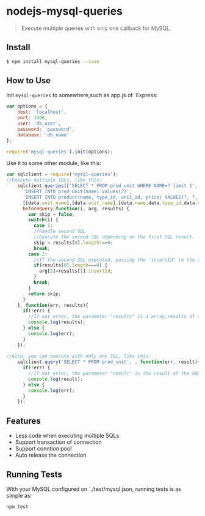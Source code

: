 # nodejs-mysql-queries
> Execute multiple queries with only one callback for MySQL.

## Install

```sh
$ npm install mysql-queries --save
```

## How to Use

Init `mysql-queries` to somewhere,such as app.js of `Express:
```js
var options = {
	host: 'localhost',
	port: 3306,
	user: 'db_user',
	password: 'password',
	database: 'db_name'
};

require('mysql-queries').init(options);
```
Use it to some other module, like this:
```js
var sqlclient = require('mysql-queries');
//Execute multiple SQLs, like this:
    sqlclient.queries(['SELECT * FROM prod_unit WHERE NAME=? limit 1',
	  'INSERT INTO prod_unit(name) values(?)',
	  'INSERT INTO product(name, type_id, unit_id, price) VALUES(?, ?, ?, ?)'],
	  [[data.unit_name],[data.unit_name],[data.name,data.type_id,data.unit_id,data.price]], {
	  beforeQuery:function(i, arg, results) {
		var skip = false;
		switch(i) {
		  case 1:
		  //handle second SQL
		  //Execute the second SQL depending on the first SQL result.
		  skip = results[0].length!==0;
		  break;
		case 2:
		  //If the second SQL executed, passing the "insertId" to the third SQL as parameter.
		  if(results[0].length===0) {
		    arg[2]=results[1].insertId;
		  }
		  break;
		}
		return skip;
	  }
	}, function(err, results){
	  if(!err) {
		//If not error, the parameter "results" is a array,results of the SQLs.
	    console.log(results);
	  } else {
	    console.log(err);
	  }
	});
  
//Also, you can execute with only one SQL, like this:
	sqlclient.query('SELECT * FROM prod_unit', , function(err, result){
	  if(!err) {
		//If not error, the parameter "result" is the result of the SQL.
	    console.log(result);
	  } else {
	    console.log(err);
	  }
	});
```

## Features
* Less code when executing multiple SQLs
* Support transaction of connection
* Support conntion pool
* Auto release the connection

## Running Tests

With your MySQL configured on `./test/mysql.json, running tests is as simple as:
```
npm test
```